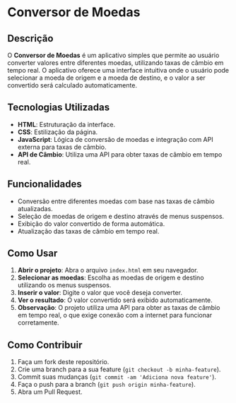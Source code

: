 # Conversor de Moedas

## Descrição
O **Conversor de Moedas** é um aplicativo simples que permite ao usuário converter valores entre diferentes moedas, utilizando taxas de câmbio em tempo real. O aplicativo oferece uma interface intuitiva onde o usuário pode selecionar a moeda de origem e a moeda de destino, e o valor a ser convertido será calculado automaticamente.

## Tecnologias Utilizadas
- **HTML**: Estruturação da interface.
- **CSS**: Estilização da página.
- **JavaScript**: Lógica de conversão de moedas e integração com API externa para taxas de câmbio.
- **API de Câmbio**: Utiliza uma API para obter taxas de câmbio em tempo real.

## Funcionalidades
- Conversão entre diferentes moedas com base nas taxas de câmbio atualizadas.
- Seleção de moedas de origem e destino através de menus suspensos.
- Exibição do valor convertido de forma automática.
- Atualização das taxas de câmbio em tempo real.

## Como Usar
1. **Abrir o projeto**: Abra o arquivo `index.html` em seu navegador.
2. **Selecionar as moedas**: Escolha as moedas de origem e destino utilizando os menus suspensos.
3. **Inserir o valor**: Digite o valor que você deseja converter.
4. **Ver o resultado**: O valor convertido será exibido automaticamente.
5. **Observação**: O projeto utiliza uma API para obter as taxas de câmbio em tempo real, o que exige conexão com a internet para funcionar corretamente.

## Como Contribuir
1. Faça um fork deste repositório.
2. Crie uma branch para a sua feature (`git checkout -b minha-feature`).
3. Commit suas mudanças (`git commit -am 'Adiciona nova feature'`).
4. Faça o push para a branch (`git push origin minha-feature`).
5. Abra um Pull Request.

